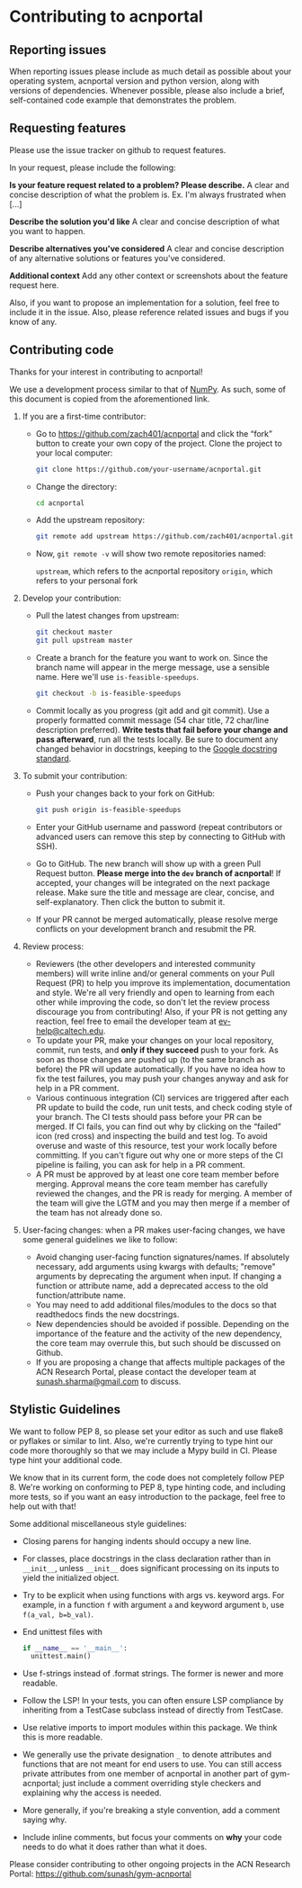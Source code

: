 # Contributing to acnportal

## Reporting issues

When reporting issues please include as much detail as possible about your
operating system, acnportal version and python version, along with versions of dependencies.
Whenever possible, please
also include a brief, self-contained code example that demonstrates the problem.

## Requesting features

Please use the issue tracker on github to request features.

In your request, please include the following:

**Is your feature request related to a problem? Please describe.**
A clear and concise description of what the problem is. Ex. I'm always frustrated when \[...]

**Describe the solution you'd like**
A clear and concise description of what you want to happen.

**Describe alternatives you've considered**
A clear and concise description of any alternative solutions or features you've considered.

**Additional context**
Add any other context or screenshots about the feature request here.

Also, if you want to propose an implementation for a solution, feel free to include it in the issue. Also, please reference related issues and bugs if you know of any.

## Contributing code

Thanks for your interest in contributing to acnportal!

We use a development process similar to that of [NumPy](<https://numpy.org/devdocs/dev/index.html>). As such, some of this document is copied from the aforementioned link.

1.  If you are a first-time contributor:

    -   Go to <https://github.com/zach401/acnportal> and click the “fork” button to create your own copy of the project.
        Clone the project to your local computer:
    
        ```bash
        git clone https://github.com/your-username/acnportal.git
        ```
    -   Change the directory:
    
        ```bash
        cd acnportal
        ```
    -   Add the upstream repository:
    
        ```bash
        git remote add upstream https://github.com/zach401/acnportal.git
        ```
    -   Now, `git remote -v` will show two remote repositories named:
    
        `upstream`, which refers to the acnportal repository
        `origin`, which refers to your personal fork

2.  Develop your contribution:

    -   Pull the latest changes from upstream:
    
        ```bash
        git checkout master
        git pull upstream master
        ```
    -   Create a branch for the feature you want to work on. Since the branch name will appear in the merge message, use a sensible name. Here
        we'll use `is-feasible-speedups`.
    
        ```bash
        git checkout -b is-feasible-speedups
        ```
    -   Commit locally as you progress (git add and git commit). Use a properly formatted commit message (54 char title, 72 char/line  description preferred). **Write tests that fail before your change and pass afterward**, run all the tests locally. Be sure to document any changed behavior in docstrings, keeping to the [Google docstring standard](<https://sphinxcontrib-napoleon.readthedocs.io/en/latest/example_google.html>).

3.  To submit your contribution:

    -   Push your changes back to your fork on GitHub:
    
        ```bash
        git push origin is-feasible-speedups
        ```

    -   Enter your GitHub username and password (repeat contributors or advanced users can remove this step by connecting to GitHub with SSH).
    
    -   Go to GitHub. The new branch will show up with a green Pull Request button. **Please merge into the `dev` branch of acnportal**! If accepted, your changes will be integrated on the next package release. Make sure the title and message are clear, concise, and self-explanatory. Then click the button to submit it.
    
    -   If your PR cannot be merged automatically, please resolve merge conflicts on your development branch and resubmit the PR.

4.  Review process:

    -   Reviewers (the other developers and interested community members) will write inline and/or general comments on your Pull Request (PR) to help you improve its implementation, documentation and style. We're all very friendly and open to learning from each other while improving the code, so don't let the review process discourage you from contributing! Also, if your PR is not getting any reaction, feel free to email the developer team at ev-help@caltech.edu.
    -   To update your PR, make your changes on your local repository, commit, run tests, and **only if they succeed** push to your fork. As soon as those changes are pushed up (to the same branch as before) the PR will update automatically. If you have no idea how to fix the test failures, you may push your changes anyway and ask for help in a PR comment.
    -   Various continuous integration (CI) services are triggered after each PR update to build the code, run unit tests, and check coding style of your branch. The CI tests should pass before your PR can be merged. If CI fails, you can find out why by clicking on the “failed” icon (red cross) and inspecting the build and test log. To avoid overuse and waste of this resource, test your work locally before committing. If you can't figure out why one or more steps of the CI pipeline is failing, you can ask for help in a PR comment.
    -   A PR must be approved by at least one core team member before merging. Approval means the core team member has carefully reviewed the changes, and the PR is ready for merging. A member of the team will give the LGTM and you may then merge if a member of the team has not already done so.

5.  User-facing changes: when a PR makes user-facing changes, we have some general guidelines we like to follow:

    -   Avoid changing user-facing function signatures/names. If absolutely necessary, add arguments using kwargs with defaults; "remove" arguments by deprecating the argument when input. If changing a function or attribute name, add a deprecated access to the old function/attribute name.
    -   You may need to add additional files/modules to the docs so that readthedocs finds the new docstrings.
    -   New dependencies should be avoided if possible. Depending on the importance of the feature and the activity of the new dependency, the core team may overrule this, but such should be discussed on Github.
    -   If you are proposing a change that affects multiple packages of the ACN Research Portal, please contact the developer team at sunash.sharma@gmail.com to discuss.

## Stylistic Guidelines

We want to follow PEP 8, so please set your editor as such and use flake8 or pyflakes or similar to lint. Also, we're currently trying to type hint our code more thoroughly so that we may include a Mypy build in CI. Please type hint your additional code.

We know that in its current form, the code does not completely follow PEP 8. We're working on conforming to PEP 8, type hinting code, and including more tests, so if you want an easy introduction to the package, feel free to help out with that!

Some additional miscellaneous style guidelines:

-   Closing parens for hanging indents should occupy a new line.

-   For classes, place docstrings in the class declaration rather than in `__init__`, unless `__init__` does significant processing on its inputs to yield the initialized object.

-   Try to be explicit when using functions with args vs. keyword args. For example, in a function `f` with argument `a` and keyword argument `b`, use `f(a_val, b=b_val)`.

-   End unittest files with

    ```python
    if __name__ == '__main__':
      unittest.main()
    ```

-   Use f-strings instead of .format strings. The former is newer and more readable.

-   Follow the LSP! In your tests, you can often ensure LSP compliance by inheriting from a TestCase subclass instead of directly from TestCase.

-   Use relative imports to import modules within this package. We think this is more readable.

-   We generally use the private designation `_` to denote attributes and functions that are not meant for end users to use. You can still access private attributes from one member of acnportal in another part of gym-acnportal; just include a comment overriding style checkers and explaining why the access is needed.

-   More generally, if you're breaking a style convention, add a comment saying why.

-   Include inline comments, but focus your comments on **why** your code needs to do what it does rather than what it does.

Please consider contributing to other ongoing projects in the ACN Research Portal:
<https://github.com/sunash/gym-acnportal>
